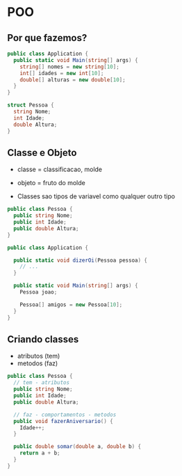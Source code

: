 # POO

## Por que fazemos?

```c#
public class Application {
  public static void Main(string[] args) {
    string[] nomes = new string[10];
    int[] idades = new int[10];
    double[] alturas = new double[10];
  }
}
```

```c#
struct Pessoa {
  string Nome;
  int Idade;
  double Altura;
}
```

## Classe e Objeto

- classe = classificacao, molde
- objeto = fruto do molde

- Classes sao tipos de variavel como qualquer outro tipo

```c#
public class Pessoa {
  public string Nome;
  public int Idade;
  public double Altura;
}

public class Application {

  public static void dizerOi(Pessoa pessoa) {
    // ...
  }

  public static void Main(string[] args) {
    Pessoa joao;

    Pessoa[] amigos = new Pessoa[10];
  }
}
```

## Criando classes

- atributos (tem)
- metodos (faz)

```c#
public class Pessoa {
  // tem - atributos
  public string Nome;
  public int Idade;
  public double Altura;

  // faz - comportamentos - metodos
  public void fazerAniversario() {
    Idade++;
  }

  public double somar(double a, double b) {
    return a + b;
  }
}
```
